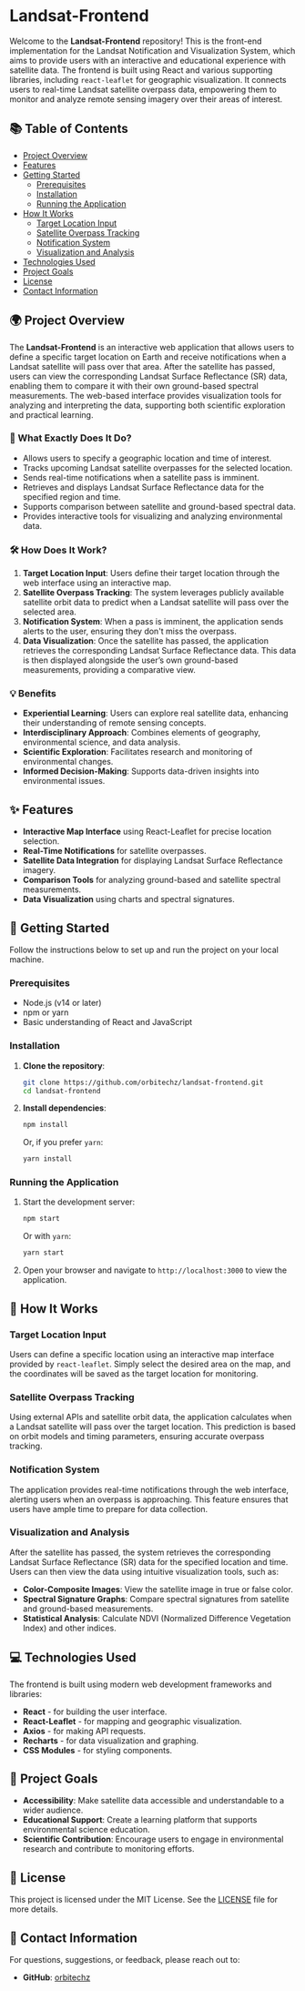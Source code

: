 
# Landsat-Frontend

Welcome to the **Landsat-Frontend** repository! This is the front-end implementation for the Landsat Notification and Visualization System, which aims to provide users with an interactive and educational experience with satellite data. The frontend is built using React and various supporting libraries, including `react-leaflet` for geographic visualization. It connects users to real-time Landsat satellite overpass data, empowering them to monitor and analyze remote sensing imagery over their areas of interest.

## 📚 Table of Contents
- [Project Overview](#project-overview)
- [Features](#features)
- [Getting Started](#getting-started)
  - [Prerequisites](#prerequisites)
  - [Installation](#installation)
  - [Running the Application](#running-the-application)
- [How It Works](#how-it-works)
  - [Target Location Input](#target-location-input)
  - [Satellite Overpass Tracking](#satellite-overpass-tracking)
  - [Notification System](#notification-system)
  - [Visualization and Analysis](#visualization-and-analysis)
- [Technologies Used](#technologies-used)
- [Project Goals](#project-goals)
- [License](#license)
- [Contact Information](#contact-information)

## 🌍 Project Overview

The **Landsat-Frontend** is an interactive web application that allows users to define a specific target location on Earth and receive notifications when a Landsat satellite will pass over that area. After the satellite has passed, users can view the corresponding Landsat Surface Reflectance (SR) data, enabling them to compare it with their own ground-based spectral measurements. The web-based interface provides visualization tools for analyzing and interpreting the data, supporting both scientific exploration and practical learning.

### 🎯 What Exactly Does It Do?
- Allows users to specify a geographic location and time of interest.
- Tracks upcoming Landsat satellite overpasses for the selected location.
- Sends real-time notifications when a satellite pass is imminent.
- Retrieves and displays Landsat Surface Reflectance data for the specified region and time.
- Supports comparison between satellite and ground-based spectral data.
- Provides interactive tools for visualizing and analyzing environmental data.

### 🛠️ How Does It Work?
1. **Target Location Input**: Users define their target location through the web interface using an interactive map.
2. **Satellite Overpass Tracking**: The system leverages publicly available satellite orbit data to predict when a Landsat satellite will pass over the selected area.
3. **Notification System**: When a pass is imminent, the application sends alerts to the user, ensuring they don't miss the overpass.
4. **Data Visualization**: Once the satellite has passed, the application retrieves the corresponding Landsat Surface Reflectance data. This data is then displayed alongside the user’s own ground-based measurements, providing a comparative view.

### 💡 Benefits
- **Experiential Learning**: Users can explore real satellite data, enhancing their understanding of remote sensing concepts.
- **Interdisciplinary Approach**: Combines elements of geography, environmental science, and data analysis.
- **Scientific Exploration**: Facilitates research and monitoring of environmental changes.
- **Informed Decision-Making**: Supports data-driven insights into environmental issues.

## ✨ Features
- **Interactive Map Interface** using React-Leaflet for precise location selection.
- **Real-Time Notifications** for satellite overpasses.
- **Satellite Data Integration** for displaying Landsat Surface Reflectance imagery.
- **Comparison Tools** for analyzing ground-based and satellite spectral measurements.
- **Data Visualization** using charts and spectral signatures.

## 🚀 Getting Started

Follow the instructions below to set up and run the project on your local machine.

### Prerequisites
- Node.js (v14 or later)
- npm or yarn
- Basic understanding of React and JavaScript

### Installation
1. **Clone the repository**:
   ```bash
   git clone https://github.com/orbitechz/landsat-frontend.git
   cd landsat-frontend
   ```

2. **Install dependencies**:
   ```bash
   npm install
   ```
   Or, if you prefer `yarn`:
   ```bash
   yarn install
   ```

### Running the Application
1. Start the development server:
   ```bash
   npm start
   ```
   Or with `yarn`:
   ```bash
   yarn start
   ```

2. Open your browser and navigate to `http://localhost:3000` to view the application.

## 🧠 How It Works

### Target Location Input
Users can define a specific location using an interactive map interface provided by `react-leaflet`. Simply select the desired area on the map, and the coordinates will be saved as the target location for monitoring.

### Satellite Overpass Tracking
Using external APIs and satellite orbit data, the application calculates when a Landsat satellite will pass over the target location. This prediction is based on orbit models and timing parameters, ensuring accurate overpass tracking.

### Notification System
The application provides real-time notifications through the web interface, alerting users when an overpass is approaching. This feature ensures that users have ample time to prepare for data collection.

### Visualization and Analysis
After the satellite has passed, the system retrieves the corresponding Landsat Surface Reflectance (SR) data for the specified location and time. Users can then view the data using intuitive visualization tools, such as:
- **Color-Composite Images**: View the satellite image in true or false color.
- **Spectral Signature Graphs**: Compare spectral signatures from satellite and ground-based measurements.
- **Statistical Analysis**: Calculate NDVI (Normalized Difference Vegetation Index) and other indices.

## 💻 Technologies Used
The frontend is built using modern web development frameworks and libraries:
- **React** - for building the user interface.
- **React-Leaflet** - for mapping and geographic visualization.
- **Axios** - for making API requests.
- **Recharts** - for data visualization and graphing.
- **CSS Modules** - for styling components.

## 🎯 Project Goals
- **Accessibility**: Make satellite data accessible and understandable to a wider audience.
- **Educational Support**: Create a learning platform that supports environmental science education.
- **Scientific Contribution**: Encourage users to engage in environmental research and contribute to monitoring efforts.

## 📜 License
This project is licensed under the MIT License. See the [LICENSE](./LICENSE) file for more details.

## 📧 Contact Information
For questions, suggestions, or feedback, please reach out to:

- **GitHub**: [orbitechz](https://github.com/orbitechz)
